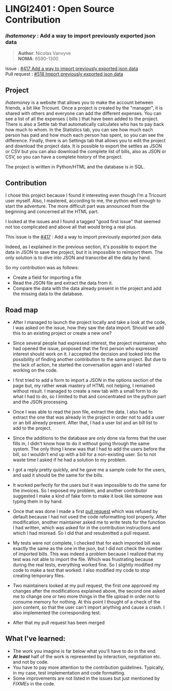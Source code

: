 # LINGI2401 : Open Source Contribution

### *ihatemoney* : Add a way to import previously exported json data


> **Author**: Nicolas Vanvyve<br>
> **NOMA**: 6590-1300

Issue : [#417 Add a way to import previously exported json data](https://github.com/spiral-project/ihatemoney/issues/417)  
Pull request : [#518 Import previously exported json data](https://github.com/spiral-project/ihatemoney/pull/518)

## Project

*ihatemoney* is a website that allows you to make the account between friends, a bit like Tricount.
Once a project is created by the "manager", it is shared with others and everyone can add the different expenses.
You can see a list of all the expenses ( bills ) that have been added to the project.  There is also a Settle tab that automatically calculates who has to pay back how much to whom. In the Statistics tab, you can see how much each person has paid and how much each person has spent, so you can see the difference. Finally, there is an Settings tab that allows you to edit the project and download the project data. It is possible to export the settles as JSON or CSV but you can also download the complete list of bills, also as JSON or CSV, so you can have a complete history of the project.

The project is written in Python/HTML and the database is in SQL.

## Contribution

I chose this project because I found it interesting even though I'm a Tricount user myself. Also, I mastered, according to me, the python well enough to start the adventure. The more difficult part was announced from the beginning and concerned all the HTML part.

I looked at the issues and I found a tagged "good first issue" that seemed not too complicated and above all that would bring a real plus.

This issue is the [#417](https://github.com/spiral-project/ihatemoney/issues/417) : Add a way to import previously exported json data.

Indeed, as I explained in the previous section, it's possible to export the data in JSON to save the project, but it is impossible to reimport them. The only solution is to dive into JSON and transcribe all the data by hand.

So my contribution was as follows:
* Create a field for importing a file
* Read the JSON file and extract the data from it.
* Compare the data with the data already present in the project and add the missing data to the database.

## Road map

* After I managed to launch the project locally and take a look at the code, I was asked on the issue, how they saw the data import. Should we add this to an existing project or create a new one?

* Since several people had expressed interest, the project maintainer, who had opened the issue, proposed that the first person who expressed interest should work on it. I accepted the decision and looked into the possibility of finding another contribution to the same project. But due to the lack of action, he started the conversation again and I started working on the code.

* I first tried to add a form to import a JSON in the options section of the page but, my rather weak mastery of HTML not helping, I remained without result. I managed to create a new tab with a small form to do what I had to do, so I limited to that and concentrated on the python part and the JSON processing.

* Once I was able to read the json file, extract the data. I also had to extract the one that was already in the project in order not to add a user or an bill already present. After that, I had a user list and an bill list to add to the project.

* Since the additions to the database are only done via forms that the user fills in, I didn't know how to do it without going through the same system. The only thing I knew was that I had to add the users before the bill, so I wouldn't end up with a bill for a non-existing user. So to not waste time I asked if he had a solution to my problem.

* I got a reply pretty quickly, and he gave me a sample code for the users, and said it should be the same for the bills.

* It worked perfectly for the users but it was impossible to do the same for the invoices. So I exposed my problem, and another contributor suggested I make a kind of fake form to make it look like someone was typing them in by hand.

* Once that was done I made a first [pull request](https://github.com/spiral-project/ihatemoney/pull/518) which was refused by default because I had not used the code reformatting tool properly. After modification, another maintainer asked me to write tests for the function I had written, which was asked for in the contribution instructions and which I had misread. So I did that and resubmitted a pull request.

* My tests were not complete, I checked that for each imported bill was exactly the same as the one in the json, but I did not check the number of imported bills. This was indeed a problem because I realized that my test was not able to import the file. Which was frustrating because during the real tests, everything worked fine. So I slightly modified my code to make a test that worked. I also modified my code to stop creating temporary files.

* Two maintainers looked at my pull request, the first one approved my changes after the modifications explained above, the second one asked me to change one or two more things in the file upload in order not to consume memory for nothing. At this point I thought of a check of the json content, so that the user can't import anything and cause a crash. I also implemented the corresponding test.

* After that my pull request has been merged

## What I've learned:

* The work you imagine is far below what you'll have to do in the end.
* ***At least*** half of the work is represented by interaction, negotiation etc. and not by code.
* You have to pay more attention to the contribution guidelines. Typically, in my case, test implementation and code formatting.
* Some improvements are not listed in the issues but just mentioned by *FIXMEs* in the code.
